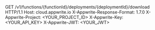 GET /v1/functions/{functionId}/deployments/{deploymentId}/download HTTP/1.1
Host: cloud.appwrite.io
X-Appwrite-Response-Format: 1.7.0
X-Appwrite-Project: <YOUR_PROJECT_ID>
X-Appwrite-Key: <YOUR_API_KEY>
X-Appwrite-JWT: <YOUR_JWT>
